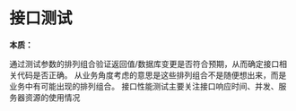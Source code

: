 # 接口测试

**本质：**

通过测试参数的排列组合验证返回值/数据库变更是否符合预期，从而确定接口相关代码是否正确。
从业务角度考虑的意思是这些排列组合不是随便想出来，而是业务中有可能出现的排列组合。
接口性能测试主要关注接口响应时间、并发、服务器资源的使用情况

